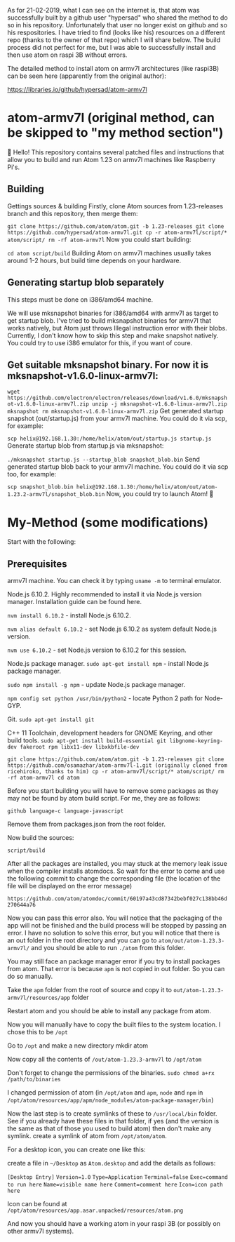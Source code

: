 As for 21-02-2019, what I can see on the internet is, that atom was successfully built by a github user "hypersad" who shared the method to do so in his repository. Unfortunately that user no longer exist on github and so his respositories. I have tried to find (looks like his) resources on a different repo (thanks to the owner of that repo) which I will share below. The build process did not perfect for me, but I was able to successfully install and then use atom on raspi 3B without errors.

The detailed method to install atom on armv7l architectures (like raspi3B) can be seen here (apparently from the original author):

https://libraries.io/github/hypersad/atom-armv7l

# atom-armv7l (original method, can be skipped to "my method section")
👋 Hello! This repository contains several patched files and instructions that allow you to build and run Atom 1.23 on armv7l machines like Raspberry Pi's.

## Building
Gettings sources & building
Firstly, clone Atom sources from 1.23-releases branch and this repository, then merge them:

`git clone https://github.com/atom/atom.git -b 1.23-releases
git clone https://github.com/hypersad/atom-armv7l.git
cp -r atom-armv7l/script/* atom/script/
rm -rf atom-armv7l`
Now you could start building:

`cd atom
script/build`
Building Atom on armv7l machines usually takes around 1-2 hours, but build time depends on your hardware.

## Generating startup blob separately
This steps must be done on i386/amd64 machine.

We will use mksnapshot binaries for i386/amd64 with armv7l as target to get startup blob. I've tried to build mksnapshot binaries for armv7l that works natively, but Atom just throws Illegal instruction error with their blobs. Currently, I don't know how to skip this step and make snapshot natively. You could try to use i386 emulator for this, if you want of coure.

## Get suitable mksnapshot binary. For now it is mksnapshot-v1.6.0-linux-armv7l:

`wget https://github.com/electron/electron/releases/download/v1.6.0/mksnapshot-v1.6.0-linux-armv7l.zip
unzip -j mksnapshot-v1.6.0-linux-armv7l.zip mksnapshot
rm mksnapshot-v1.6.0-linux-armv7l.zip`
Get generated startup snapshot (out/startup.js) from your armv7l machine. You could do it via scp, for example:

`scp helix@192.168.1.30:/home/helix/atom/out/startup.js startup.js`
Generate startup blob from startup.js via mksnapshot:

`./mksnapshot startup.js --startup_blob snapshot_blob.bin`
Send generated startup blob back to your armv7l machine. You could do it via scp too, for example:

`scp snapshot_blob.bin helix@192.168.1.30:/home/helix/atom/out/atom-1.23.2-armv7l/snapshot_blob.bin`
Now, you could try to launch Atom! 🎉

# My-Method (some modifications)

Start with the following:

## Prerequisites
armv7l machine. You can check it by typing `uname -m` to terminal emulator.

Node.js 6.10.2. Highly recommended to install it via Node.js version manager. Installation guide can be found here.

`nvm install 6.10.2` - install Node.js 6.10.2.

`nvm alias default 6.10.2` - set Node.js 6.10.2 as system default Node.js version.

`nvm use 6.10.2` - set Node.js version to 6.10.2 for this session.

Node.js package manager.
`sudo apt-get install npm` - install Node.js package manager.

`sudo npm install -g npm` - update Node.js package manager.

`npm config set python /usr/bin/python2` - locate Python 2 path for Node-GYP.

Git.
`sudo apt-get install git`

C++ 11 Toolchain, development headers for GNOME Keyring, and other build tools.
`sudo apt-get install build-essential git libgnome-keyring-dev fakeroot rpm libx11-dev libxkbfile-dev`

`git clone https://github.com/atom/atom.git -b 1.23-releases
git clone https://github.com/osamazhar/atom-armv7l-1.git (originally cloned from ricehiroko, thanks to him)
cp -r atom-armv7l/script/* atom/script/
rm -rf atom-armv7l
cd atom`

Before you start building you will have to remove some packages as they may not be found by atom build script. For me, they are as follows:

`github
language-c
language-javascript`

Remove them from packages.json from the root folder.

Now build the sources:

`script/build`

After all the packages are installed, you may stuck at the memory leak issue when the compiler installs atomdocs. So wait for the error to come and use the following commit to change the corresponding file (the location of the file will be displayed on the error message)

`https://github.com/atom/atomdoc/commit/60197a43cd87342bebf027c138bb46d270644a76`

Now you can pass this error also. You will notice that the packaging of the app will not be finished and the build process will be stopped by passing an error. I have no solution to solve this error, but you will notice that there is an out folder in the root directory and you can go to `atom/out/atom-1.23.3-armv7l/` and you should be able to run `./atom` from this folder.

You may still face an package manager error if you try to install packages from atom. That error is because `apm` is not copied in out folder. So you can do so manually.

Take the `apm` folder from the root of source and copy it to `out/atom-1.23.3-armv7l/resources/app` folder

Restart atom and you should be able to install any package from atom.

Now you will manually have to copy the built files to the system location. I chose this to be `/opt`

Go to `/opt` and make a new directory mkdir atom

Now copy all the contents of `/out/atom-1.23.3-armv7l` to `/opt/atom`

Don't forget to change the permissions of the binaries. `sudo chmod a+rx /path/to/binaries`

I changed permission of atom (in `/opt/atom` and `apm`, `node` and `npm` in `/opt/atom/resources/app/apm/node_modules/atom-package-manager/bin`)

Now the last step is to create symlinks of these to `/usr/local/bin` folder. See if you already have these files in that folder, if yes (and the version is the same as that of those you used to build atom) then don't make any symlink. create a symlink of atom from `/opt/atom/atom`.

For a desktop icon, you can create one like this:

create a file in `~/Desktop` as `Atom.desktop` and add the details as follows:

`[Desktop Entry]`
`Version=1.0`
`Type=Application`
`Terminal=false`
`Exec=command to run here`
`Name=visible name here`
`Comment=comment here`
`Icon=icon path here`

Icon can be found at `/opt/atom/resources/app.asar.unpacked/resources/atom.png`

And now you should have a working atom in your raspi 3B (or possibly on other armv7l systems).


